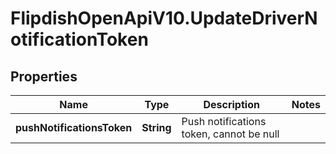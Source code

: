 # FlipdishOpenApiV10.UpdateDriverNotificationToken

## Properties
Name | Type | Description | Notes
------------ | ------------- | ------------- | -------------
**pushNotificationsToken** | **String** | Push notifications token, cannot be null | 


